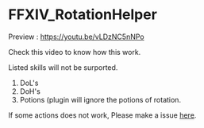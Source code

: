 # FFXIV_RotationHelper

Preview : https://youtu.be/vLDzNC5nNPo

Check this video to know how this work.

Listed skills will not be surported.
1. DoL's
2. DoH's
3. Potions (plugin will ignore the potions of rotation.

If some actions does not work, Please make a issue [here](https://github.com/Elysia-ff/FFXIV_RotationHelper/issues/new?assignees=&labels=&template=bug_report.md&title=).
